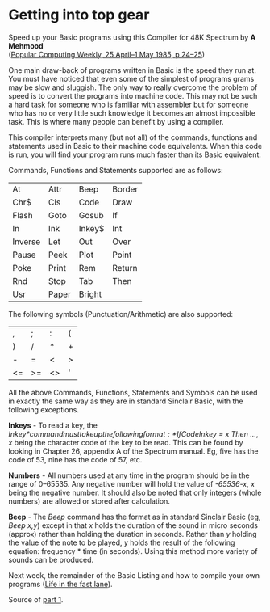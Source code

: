 # Getting into top gear

Speed up your Basic programs using this Compiler for 48K Spectrum by **A Mehmood**  
([Popular Computing Weekly, 25 April–1 May 1985, p 24–25](https://archive.org/details/popular-computing-weekly-1985-04-25/page/n23/mode/1up))

One main draw-back of programs written in Basic is the speed they run at. You must have noticed that even some of the simplest of programs grams may be slow and sluggish. The only way to really overcome the problem of speed is to convert the programs into machine code. This may not be such a hard task for someone who is familiar with assembler but for someone who has no or very little such knowledge it becomes an almost impossible task. This is where many people can benefit by using a compiler.

This compiler interprets many (but not all) of the commands, functions and statements used in Basic to their machine code equivalents. When this code is run, you will find your program runs much faster than its Basic equivalent.

Commands, Functions and Statements supported are as follows:

|         |       |        |        |
| ------- | ----- | ------ | ------ |
| At      | Attr  | Beep   | Border |
| Chr$    | Cls   | Code   | Draw   |
| Flash   | Goto  | Gosub  | If     |
| In      | Ink   | Inkey$ | Int    |
| Inverse | Let   | Out    | Over   |
| Pause   | Peek  | Plot   | Point  |
| Poke    | Print | Rem    | Return |
| Rnd     | Stop  | Tab    | Then   |
| Usr     | Paper | Bright |        |

The following symbols (Punctuation/Arithmetic) are also supported:

|     |     |     |     |
| --- | --- | --- | --- |
| ,   | ;   | :   | (   |
| )   | /   | *   | +   |
| -   | =   | <   | >   |
| <=  | >=  | <>  | '   |

All the above Commands, Functions, Statements and Symbols can be used in exactly the same way as they are in standard Sinclair Basic, with the following exceptions.

**Inkeys** - To read a key, the *Inkey$* command must take up the following format: *If Code Inkey$ = x Then ...*, *x* being the character code of the key to be read. This can be found by looking in Chapter 26, appendix A of the Spectrum manual. Eg, five has the code of 53, nine has the code of 57, etc.

**Numbers** - All numbers used at any time in the program should be in the range of 0–65535. Any negative number will hold the value of *-65536-x*, *x* being the negative number. It should also be noted that only integers (whole numbers) are allowed or stored after calculation.

**Beep** - The *Beep* command has the format as in standard Sinclair Basic (eg, *Beep x,y*) except in that *x* holds the duration of the sound in micro seconds (approx) rather than holding the duration in seconds. Rather than *y* holding the value of the note to be played, *y* holds the result of the following equation: frequency * time (in seconds). Using this method more variety of sounds can be produced.

Next week, the remainder of the Basic Listing and how to compile your own programs ([Life in the fast lane](mehmood-part-2.md)).

Source of [part 1](../src/compiler1.bas).